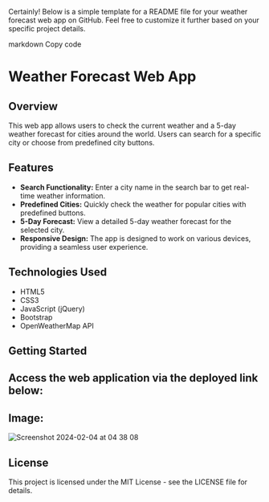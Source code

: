 
Certainly! Below is a simple template for a README file for your weather forecast web app on GitHub. Feel free to customize it further based on your specific project details.

markdown
Copy code
# Weather Forecast Web App

## Overview

This web app allows users to check the current weather and a 5-day weather forecast for cities around the world. Users can search for a specific city or choose from predefined city buttons.

## Features

- **Search Functionality:** Enter a city name in the search bar to get real-time weather information.
- **Predefined Cities:** Quickly check the weather for popular cities with predefined buttons.
- **5-Day Forecast:** View a detailed 5-day weather forecast for the selected city.
- **Responsive Design:** The app is designed to work on various devices, providing a seamless user experience.

## Technologies Used

- HTML5
- CSS3
- JavaScript (jQuery)
- Bootstrap
- OpenWeatherMap API

## Getting Started

Access the web application via the deployed link below:
- 

## Image:
![Screenshot 2024-02-04 at 04 38 08](https://github.com/najmamusa/weather-app/assets/110435863/810d1ffe-04ae-46ab-8f3d-78b72b424425)

## License
This project is licensed under the MIT License - see the LICENSE file for details.

